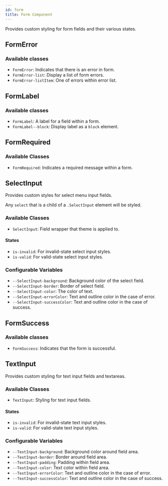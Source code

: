 ```yaml
---
id: form
title: Form Component
---
```


Provides custom styling for form fields and their various states.

## FormError

### Available classes

* `FormError`: Indicates that there is an error in form.
* `FormError-list`: Display a list of form errors.
* `FormError-listItem`: One of errors within error list.

## FormLabel

### Available classes

* `FormLabel`: A label for a field within a form.
* `FormLabel--block`: Display label as a `block` element.


## FormRequired

### Available Classes

* `FormRequired`: Indicates a required message within a form.

## SelectInput

Provides custom styles for select menu input fields.

Any `select` that is a child of a `.SelectInput` element will be styled.

### Available Classes

* `SelectInput`: Field wrapper that theme is applied to.

#### States

* `is-invalid`: For invalid-state select input styles.
* `is-valid`: For valid-state select input styles.

### Configurable Variables

* `--SelectInput-background`: Background color of the select field.
* `--SelectInput-border`: Border of select field.
* `--SelectInput-color`: The color of text.
* `--SelectInput-errorColor`: Text and outline color in the case of error.
* `--SelectInput-successColor`: Text and outline color in the case of success.


## FormSuccess

### Available classes

* `FormSuccess`: Indicates that the form is successful.


## TextInput

Provides custom styling for text input fields and textareas.

### Available Classes

* `TextInput`: Styling for text input fields.

#### States

* `is-invalid`: For invalid-state text input styles.
* `is-valid`: For valid-state text input styles.

### Configurable Variables

* `--TextInput-background`: Background color around field area.
* `--TextInput-border`: Border around field area.
* `--TextInput-padding`: Padding within field area.
* `--TextInput-color`: Text color within field area.
* `--TextInput-errorColor`: Text and outline color in the case of error.
* `--TextInput-successColor`: Text and outline color in the case of success.